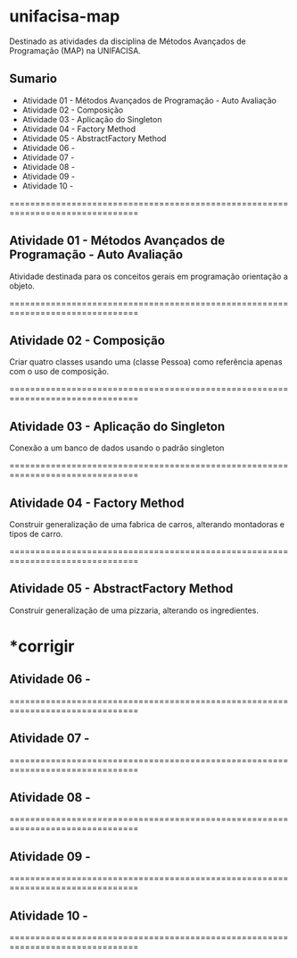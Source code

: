 # unifacisa-map
Destinado as atividades da disciplina de Métodos Avançados de Programação (MAP) na UNIFACISA. 

## Sumario

- Atividade 01 - Métodos Avançados de Programação - Auto Avaliação
- Atividade 02 - Composição
- Atividade 03 - Aplicação do Singleton
- Atividade 04 - Factory Method
- Atividade 05 - AbstractFactory Method
- Atividade 06 - 
- Atividade 07 - 
- Atividade 08 - 
- Atividade 09 - 
- Atividade 10 - 

===============================================================================

## Atividade 01 - Métodos Avançados de Programação - Auto Avaliação

  Atividade destinada para os conceitos gerais em programação orientação a objeto.
  
 ===============================================================================
  
## Atividade 02 - Composição

  Criar quatro classes usando uma (classe Pessoa) como referência apenas com o uso de composição.
  
 ===============================================================================
  
## Atividade 03 - Aplicação do Singleton

  Conexão a um banco de dados usando o padrão singleton
  
 ===============================================================================
  
## Atividade 04 - Factory Method

  Construir generalização de uma fabrica de carros, alterando montadoras e tipos de carro.
  
 ===============================================================================

## Atividade 05 - AbstractFactory Method

  Construir generalização de uma pizzaria, alterando os ingredientes.
  
*corrigir
 ===============================================================================
 
 ## Atividade 06 - 

 ===============================================================================
  
 ## Atividade 07 - 

 ===============================================================================
  
 ## Atividade 08 - 

 ===============================================================================
  
 ## Atividade 09 - 

 ===============================================================================
  
 ## Atividade 10 - 

 ===============================================================================
